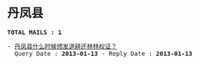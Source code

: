 # 丹凤县
<pre><b>TOTAL MAILS : 1</b></pre>
<pre>
- <a href="../../categories/mails/1560.md">丹凤县什么时候颁发退耕还林林权证？</a><br/>  Query Date : <b>2013-01-13</b> - Reply Date : <b>2013-01-13</b>
</pre>
